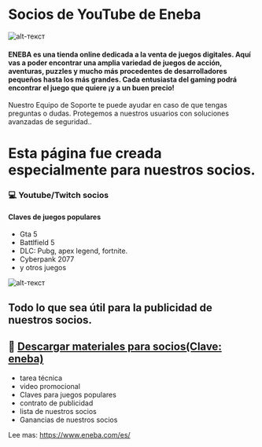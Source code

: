 # Socios de YouTube de Eneba
![alt-текст](https://gizchina.it/wp-content/uploads/2022/02/eneba-offerte-san-valentino-coppie-04-1200x675.jpg.webp)

#### ENEBA es una tienda online dedicada a la venta de juegos digitales. Aquí vas a poder encontrar una amplia variedad de juegos de acción, aventuras, puzzles y mucho más procedentes de desarrolladores pequeños hasta los más grandes. Cada entusiasta del gaming podrá encontrar el juego que quiere ¡y a un buen precio!

Nuestro Equipo de Soporte te puede ayudar en caso de que tengas preguntas o dudas. Protegemos a nuestros usuarios con soluciones avanzadas de seguridad..

# Esta página fue creada especialmente para nuestros socios.
### 💻 Youtube/Twitch socios
#### Claves de juegos populares
* Gta 5
* Battlfield 5
* DLC: Pubg, apex legend, fortnite.
* Cyberpank 2077
* y otros juegos

![alt-текст](https://movilforum.com/wp-content/uploads/2021/08/juegos-digitales-eneba.jpg)

## Todo lo que sea útil para la publicidad de nuestros socios.

## 🔐 [Descargar materiales para socios(Clave: eneba)](https://cutt.ly/iJaHkUZ)
* tarea técnica
* video promocional
* Claves para juegos populares
* contrato de publicidad
* lista de nuestros socios
* Ganancias de nuestros socios



Lee mas: https://www.eneba.com/es/

